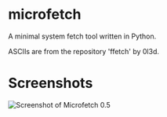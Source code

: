 # microfetch
A minimal system fetch tool written in Python.

ASCIIs are from the repository 'ffetch' by 0l3d.


# Screenshots
![Screenshot of Microfetch 0.5](https://cdn.discordapp.com/attachments/1371783823297089537/1375498387075371028/Baslksz102_20250523183835.png?ex=6831e833&is=683096b3&hm=2aa554e98f435e342f9ee41a676a3785ec8de56e51c5129ad904f95515a4e782&)